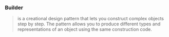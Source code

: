 ### Builder
> is a creational design pattern that lets you construct complex objects step by step. The pattern allows you to produce different types and representations of an object using the same construction code.